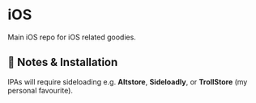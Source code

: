 # iOS
Main iOS repo for iOS related goodies. 

## 🔧 Notes & Installation
IPAs will require sideloading e.g. **Altstore**, **Sideloadly**, or **TrollStore** (my personal favourite). 
